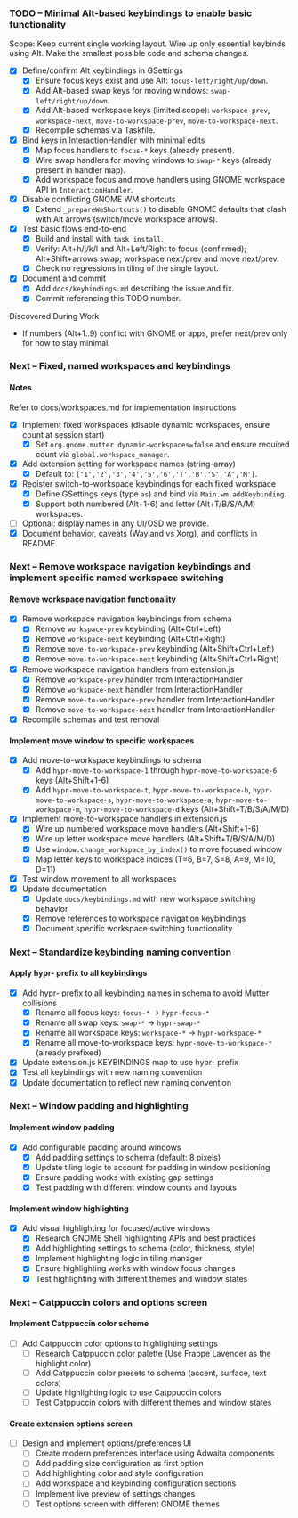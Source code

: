 ### TODO – Minimal Alt-based keybindings to enable basic functionality

Scope: Keep current single working layout. Wire up only essential keybinds using Alt. Make the smallest possible code and schema changes.

- [x] Define/confirm Alt keybindings in GSettings
  - [x] Ensure focus keys exist and use Alt: `focus-left/right/up/down`.
  - [x] Add Alt-based swap keys for moving windows: `swap-left/right/up/down`.
  - [x] Add Alt-based workspace keys (limited scope): `workspace-prev`, `workspace-next`, `move-to-workspace-prev`, `move-to-workspace-next`.
  - [x] Recompile schemas via Taskfile.

- [x] Bind keys in InteractionHandler with minimal edits
  - [x] Map focus handlers to `focus-*` keys (already present).
  - [x] Wire swap handlers for moving windows to `swap-*` keys (already present in handler map).
  - [x] Add workspace focus and move handlers using GNOME workspace API in `InteractionHandler`.

- [x] Disable conflicting GNOME WM shortcuts
  - [x] Extend `_prepareWmShortcuts()` to disable GNOME defaults that clash with Alt arrows (switch/move workspace arrows).

- [x] Test basic flows end-to-end
  - [x] Build and install with `task install`.
  - [x] Verify: Alt+h/j/k/l and Alt+Left/Right to focus (confirmed); Alt+Shift+arrows swap; workspace next/prev and move next/prev.
  - [x] Check no regressions in tiling of the single layout.

- [x] Document and commit
  - [x] Add `docs/keybindings.md` describing the issue and fix.
  - [x] Commit referencing this TODO number.

Discovered During Work
- If numbers (Alt+1..9) conflict with GNOME or apps, prefer next/prev only for now to stay minimal.

### Next – Fixed, named workspaces and keybindings

#### Notes

Refer to docs/workspaces.md for implementation instructions

- [x] Implement fixed workspaces (disable dynamic workspaces, ensure count at session start)
  - [x] Set `org.gnome.mutter dynamic-workspaces=false` and ensure required count via `global.workspace_manager`.
- [x] Add extension setting for workspace names (string-array)
  - [x] Default to: `['1','2','3','4','5','6','T','B','S','A','M']`.
- [x] Register switch-to-workspace keybindings for each fixed workspace
  - [x] Define GSettings keys (type `as`) and bind via `Main.wm.addKeybinding`.
  - [x] Support both numbered (Alt+1-6) and letter (Alt+T/B/S/A/M) workspaces.
- [ ] Optional: display names in any UI/OSD we provide.
- [x] Document behavior, caveats (Wayland vs Xorg), and conflicts in README.

### Next – Remove workspace navigation keybindings and implement specific named workspace switching

#### Remove workspace navigation functionality
- [x] Remove workspace navigation keybindings from schema
  - [x] Remove `workspace-prev` keybinding (Alt+Ctrl+Left)
  - [x] Remove `workspace-next` keybinding (Alt+Ctrl+Right) 
  - [x] Remove `move-to-workspace-prev` keybinding (Alt+Shift+Ctrl+Left)
  - [x] Remove `move-to-workspace-next` keybinding (Alt+Shift+Ctrl+Right)
- [x] Remove workspace navigation handlers from extension.js
  - [x] Remove `workspace-prev` handler from InteractionHandler
  - [x] Remove `workspace-next` handler from InteractionHandler
  - [x] Remove `move-to-workspace-prev` handler from InteractionHandler
  - [x] Remove `move-to-workspace-next` handler from InteractionHandler
- [x] Recompile schemas and test removal

#### Implement move window to specific workspaces
- [x] Add move-to-workspace keybindings to schema
  - [x] Add `hypr-move-to-workspace-1` through `hypr-move-to-workspace-6` keys (Alt+Shift+1-6)
  - [x] Add `hypr-move-to-workspace-t`, `hypr-move-to-workspace-b`, `hypr-move-to-workspace-s`, `hypr-move-to-workspace-a`, `hypr-move-to-workspace-m`, `hypr-move-to-workspace-d` keys (Alt+Shift+T/B/S/A/M/D)
- [x] Implement move-to-workspace handlers in extension.js
  - [x] Wire up numbered workspace move handlers (Alt+Shift+1-6)
  - [x] Wire up letter workspace move handlers (Alt+Shift+T/B/S/A/M/D)
  - [x] Use `window.change_workspace_by_index()` to move focused window
  - [x] Map letter keys to workspace indices (T=6, B=7, S=8, A=9, M=10, D=11)
- [x] Test window movement to all workspaces
- [x] Update documentation
  - [x] Update `docs/keybindings.md` with new workspace switching behavior
  - [x] Remove references to workspace navigation keybindings
  - [x] Document specific workspace switching functionality

### Next – Standardize keybinding naming convention

#### Apply hypr- prefix to all keybindings
- [x] Add hypr- prefix to all keybinding names in schema to avoid Mutter collisions
  - [x] Rename all focus keys: `focus-*` → `hypr-focus-*`
  - [x] Rename all swap keys: `swap-*` → `hypr-swap-*`
  - [x] Rename all workspace keys: `workspace-*` → `hypr-workspace-*`
  - [x] Rename all move-to-workspace keys: `hypr-move-to-workspace-*` (already prefixed)
- [x] Update extension.js KEYBINDINGS map to use hypr- prefix
- [x] Test all keybindings with new naming convention
- [x] Update documentation to reflect new naming convention

### Next – Window padding and highlighting

#### Implement window padding
- [x] Add configurable padding around windows
  - [x] Add padding settings to schema (default: 8 pixels)
  - [x] Update tiling logic to account for padding in window positioning
  - [x] Ensure padding works with existing gap settings
  - [x] Test padding with different window counts and layouts

#### Implement window highlighting
- [x] Add visual highlighting for focused/active windows
  - [x] Research GNOME Shell highlighting APIs and best practices
  - [x] Add highlighting settings to schema (color, thickness, style)
  - [x] Implement highlighting logic in tiling manager
  - [x] Ensure highlighting works with window focus changes
  - [x] Test highlighting with different themes and window states

### Next – Catppuccin colors and options screen

#### Implement Catppuccin color scheme
- [ ] Add Catppuccin color options to highlighting settings
  - [ ] Research Catppuccin color palette (Use Frappe Lavender as the highlight color)
  - [ ] Add Catppuccin color presets to schema (accent, surface, text colors)
  - [ ] Update highlighting logic to use Catppuccin colors
  - [ ] Test Catppuccin colors with different themes and window states

#### Create extension options screen
- [ ] Design and implement options/preferences UI
  - [ ] Create modern preferences interface using Adwaita components
  - [ ] Add padding size configuration as first option
  - [ ] Add highlighting color and style configuration
  - [ ] Add workspace and keybinding configuration sections
  - [ ] Implement live preview of settings changes
  - [ ] Test options screen with different GNOME themes
